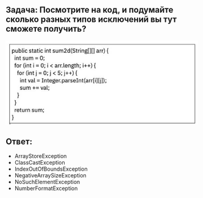 ## Задача: Посмотрите на код, и подумайте сколько разных типов исключений вы тут сможете получить?

![Картинка](task2.jpg)

## Ответ: 

* ArrayStoreException
* ClassCastException 
* IndexOutOfBoundsException 
* NegativeArraySizeException
* NoSuchElementException 
* NumberFormatException